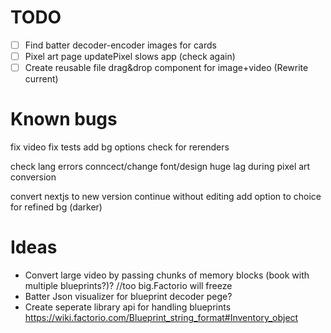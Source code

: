 
# TODO
- [ ] Find batter decoder-encoder images for cards
- [ ] Pixel art page updatePixel slows app (check again)
- [ ] Create reusable file drag&drop component for image+video (Rewrite current)
# Known bugs



fix video
fix tests
add bg options
check for rerenders

check lang errors
conncect/change font/design
huge lag during pixel art conversion


convert nextjs to new version
continue without editing
add option to choice for refined bg (darker)
# Ideas
- Convert large video by passing chunks of memory blocks (book with multiple blueprints?)?  //too big.Factorio will freeze
- Batter Json visualizer for blueprint decoder pege?
- Create seperate library api for handling blueprints https://wiki.factorio.com/Blueprint_string_format#Inventory_object